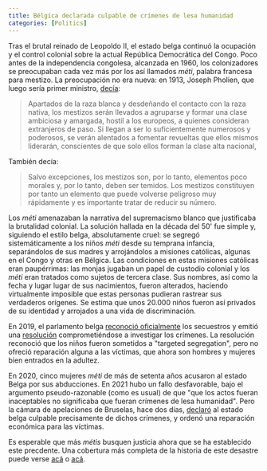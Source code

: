 ```yaml
---
title: Bélgica declarada culpable de crímenes de lesa humanidad
categories: [Politics]
---
```


Tras el brutal reinado de Leopoldo II, el estado belga continuó la ocupación y
el control colonial sobre la actual República Democrática del Congo. Poco antes
de la independencia congolesa, alcanzada en 1960, los colonizadores se
preocupaban cada vez más por los así llamados *méti*, palabra francesa para
mestizo. La preocupación no era nueva: en 1913, Joseph Pholien, que luego 
sería primer ministro, [decía](https://rebelion.org/el-mayor-secuestro-de-la-historia-los-metis-del-congo-belga/):

> Apartados de la raza blanca y desdeñando el contacto con la raza nativa, los
> mestizos serán llevados a agruparse y formar una clase ambiciosa y amargada,
> hostil a los europeos, a quienes consideran extranjeros de paso. Si llegan a
> ser lo suficientemente numerosos y poderosos, se verán alentados a fomentar
> revueltas que ellos mismos liderarán, conscientes de que solo ellos forman la
> clase alta nacional, 

También decía: 

> Salvo excepciones, los mestizos son, por lo tanto, elementos poco morales y,
> por lo tanto, deben ser temidos. Los mestizos constituyen por tanto un
> elemento que puede volverse peligroso muy rápidamente y es importante tratar
> de reducir su número.

Los *méti* amenazaban la narrativa del supremacismo blanco que justificaba 
la brutalidad colonial. La solución hallada en la década del 50' fue simple y,
siguiendo el estilo belga, absolutamente cruel: se segregó sistemáticamente a
los niños *méti* desde su temprana infancia, separándolos de sus madres y
arrojándolos a misiones católicas, algunas en el Congo y otras en Bélgica.
Las condiciones en estas misiones católicas eran paupérrimas: las monjas 
jugaban un papel de custodio colonial y los *méti* eran tratados como 
sujetos de tercera clase. Sus nombres, así como la fecha y lugar lugar de sus
nacimientos, fueron alterados, haciendo virtualmente imposible que estas
personas pudieran rastrear sus verdaderos orígenes. Se estima que unos 20.000
niños fueron así privados de su identidad y arrojados a una vida de discriminación.


En 2019, el parlamento belga [reconoció oficialmente](https://www.bbc.com/news/world-europe-47817530)
los secuestros y emitió una [resolución](https://diplomatie.belgium.be/en/implementation-metis-parliamentary-resolution-continues) comprometiéndose a investigar los crímenes.
La resolución reconoció que los niños fueron sometidos a "targeted segregation",
pero no ofreció reparación alguna a las víctimas, que ahora son hombres y
mujeres bien entrados en la adultez.

En 2020, cinco mujeres *méti* de más de setenta años acusaron al estado Belga por sus
abducciones. En 2021 hubo un fallo desfavorable, bajo el argumento pseudo-razonable 
(como es usual) de que "que los actos fueran inaceptables no significaba que
fueran crímenes de lesa humanidad". Pero la cámara de apelaciones de Bruselas,
hace dos días,
[declaró](https://www.politico.eu/article/belgium-guilty-crimes-against-humanity-kidnapping-mixed-race-congo-children-court-appeal/)
al estado belga 
culpable precisamente de dichos crímenes, y ordenó una reparación económica
para las víctimas. 

Es esperable que más *métis* busquen justicia ahora que se ha establecido este precdente. Una cobertura más completa de la historia de este desastre puede 
verse [acá](https://www.theguardian.com/world/2024/dec/01/mixed-race-kidnappings-belgian-congo-belgium) 
o [acá](https://www.aljazeera.com/news/2024/12/3/crime-against-humanity-why-has-a-court-found-belgium-guilty-of-kidnapping).


